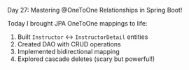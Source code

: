 Day 27: Mastering @OneToOne Relationships in Spring Boot!

Today I brought JPA OneToOne mappings to life:  
1) Built `Instructor` ↔ `InstructorDetail` entities  
2) Created DAO with CRUD operations  
3) Implemented bidirectional mapping  
4) Explored cascade deletes (scary but powerful!)  
